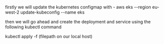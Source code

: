 firstly we will update the kubernetes configmap with - 
aws eks --region eu-west-2 update-kubeconfig --name eks 

then we will go ahead and create the deployment and service using the following kubectl command 

kubectl apply -f (filepath on our local host)
